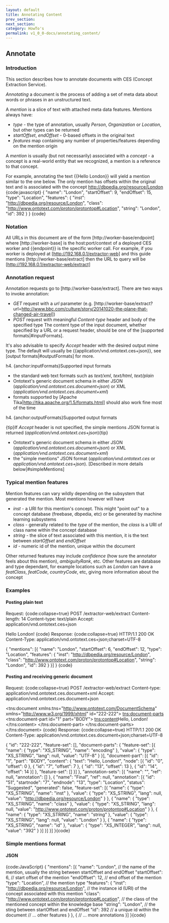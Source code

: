 ```yaml
---
layout: default
title: Annotating Content
prev_section:
next_section:
category: HowTo's
permalink: v1_0_0-docs/annotating_content/
---
```


## Annotate

### Introduction

This section describes how to annotate documents with CES (Concept Extraction Service).

*Annotating* a document is the process of adding a set of meta data about words or phrases in an unstructured text.

A *mention* is a slice of text with attached meta data features. Mentions always have:
* *type* \- the type of annotation,  usually _Person_, _Organization_ or _Location_, but other types can be returned
* *startOffset*, *endOffset* \- 0-based offsets in the original text
* *features* map containing any number of properties/features depending on the mention origin

A *mention* is usually (but not necessarily) associated with a *concept* - a concept is a real-world entity that we recognized, a mention is a reference to that concept.

For example, annotating the text {{Hello London}} will yield a mention similar to the one below. The only mention has offsets within the original text and is associated with the concept http://dbpedia.org/resource/London
{code:javascript}
{
	"name": "London",
	"startOffset": 9,
	"endOffset": 15,
	"type": "Location",
	"features": {
		"inst": "http://dbpedia.org/resource/London",
		"class": "http://www.ontotext.com/proton/protontop#Location",
		"string": "London",
		"id": 392
	}
}
{code}

### Notation

All URLs in this document are of the form [http://worker-base/endpoint] where [http://worker-base] is the host:port/context of a deployed CES worker and {{endpoint}} is the specific worker call. For example, if you worker is deployed at [http://192.168.0.1/extractor-web] and this guide mentions [http://worker-base/extract] then the URL to query will be [http://192.168.0.1/extractor-web/extract]


### Annotation request

Annotation requests go to [http://worker-base/extract]. There are two ways to invoke annotation:
* *GET* request with a *url* parameter (e.g. [http://worker-base/extract?url=http://www.bbc.com/culture/story/20141020-the-plane-that-changed-air-travel])
* *POST* request with meaningful *Content-type* header and body of the specified type
The content type of the input document, whether specified by a URL or a request header, should be one of the [supported formats|#inputFormats].

It's also advisable to specify *Accept* header with the desired output mime type. The default will usually be {{application/vnd.ontotext.ces+json}}, see [output formats|#outputFormats] for more.

h4. {anchor:inputFormats}Supported input formats

* the standard web text formats such as _text/xml_, _text/html_, _text/plain_
* Ontotext's generic document schema in either JSON (_application/vnd.ontotext.ces.document+json_) or XML (_application/vnd.ontotext.ces.document+xml_)
* formats supported by [Apache Tika|http://tika.apache.org/1.5/formats.html] should also work fine most of the time

h4. {anchor:outputFormats}Supported output formats

{tip}If *Accept* header is not specified, the simple mentions JSON format is returned (_application/vnd.ontotext.ces+json_){tip}

* Ontotext's generic document schema in either JSON (_application/vnd.ontotext.ces.document+json_) or XML (_application/vnd.ontotext.ces.document+xml_)
* the "simple mentions" JSON format (_application/vnd.ontotext.ces_ or _application/vnd.ontotext.ces+json_). [Described in more details below|#simpleMentions]

### Typical mention features

Mention features can vary wildly depending on the subsystem that generated the mention. Most mentions however will have
* *inst* - a URI for this mention's concept. This might "point out" to a concept database (freebase, dbpedia, etc) or be generated by machine learning subsystems
* *class* - generally related to the *type* of the mention, the *class* is a URI of class name within the concept database
* *string* - the slice of text associated with this mention, it is the text between *startOffset* and *endOffset*
* *id* - numeric id of the mention, unique within the document

Other returned features may include *confidence* (how sure the annotator feels about this mention), *ambiguityRank*, etc.
Other features are database and type dependant, for example locations such as _London_ can have a *featClass*, *featCode*, *countryCode*, etc, giving more information about the concept

### Examples

#### Posting plain text

Request:
{code:collapse=true}
POST /extractor-web/extract
Content-length: 14
Content-type: text/plain
Accept: application/vnd.ontotext.ces+json

Hello London!
{code}
Response:
{code:collapse=true}
HTTP/1.1 200 OK
Content-Type: application/vnd.ontotext.ces+json;charset=UTF-8

{
    "mentions": [{
        "name": "London",
        "startOffset": 6,
        "endOffset": 12,
        "type": "Location",
        "features": {
            "inst": "http://dbpedia.org/resource/London",
            "class": "http://www.ontotext.com/proton/protontop#Location",
            "string": "London",
            "id": 392
        }
    }]
}
{code}

#### Posting and receiving generic document

Request:
{code:collapse=true}
POST /extractor-web/extract
Content-type: application/vnd.ontotext.ces.document+xml
Accept: application/vnd.ontotext.ces.document+json

<?xml version="1.0" encoding="utf-8"?>
<tns:document xmlns:tns="http://www.ontotext.com/DocumentSchema" xmlns="http://www.w3.org/1999/xhtml" id="222-222">
    <tns:document-parts>
        <tns:document-part id="1" part="BODY">
            <tns:content>Hello, London!</tns:content>
        </tns:document-part>
    </tns:document-parts>
</tns:document>
{code}
Response:
{code:collapse=true}
HTTP/1.1 200 OK
Content-Type: application/vnd.ontotext.ces.document+json;charset=UTF-8

{
    "id": "222-222",
    "feature-set": [],
    "document-parts": {
        "feature-set": [{
            "name": {
                "type": "XS_STRING",
                "name": "encoding"
            },
            "value": {
                "type": "XS_STRING",
                "lang": null,
                "value": "UTF-8"
            }
        }],
        "document-part": [{
            "id": "1",
            "part": "BODY",
            "content": {
                "text": "Hello, London!",
                "node": [{
                    "id": "0",
                    "offset": 0
                }, {
                    "id": "7",
                    "offset": 7
                }, {
                    "id": "13",
                    "offset": 13
                }, {
                    "id": "14",
                    "offset": 14
                }]
            },
            "feature-set": []
        }]
    },
    "annotation-sets": [{
        "name": "",
        "ref": null,
        "annotation": []
    }, {
        "name": "Final",
        "ref": null,
        "annotation": [{
            "id": "51",
            "startnode": "7",
            "endnode": "13",
            "type": "Location",
            "status": "Suggested",
            "generated": false,
            "feature-set": [{
                "name": {
                    "type": "XS_STRING",
                    "name": "inst"
                },
                "value": {
                    "type": "XS_STRING",
                    "lang": null,
                    "value": "http://dbpedia.org/resource/London"
                }
            }, {
                "name": {
                    "type": "XS_STRING",
                    "name": "class"
                },
                "value": {
                    "type": "XS_STRING",
                    "lang": null,
                    "value": "http://www.ontotext.com/proton/protontop#Location"
                }
            }, {
                "name": {
                    "type": "XS_STRING",
                    "name": "string"
                },
                "value": {
                    "type": "XS_STRING",
                    "lang": null,
                    "value": "London"
                }
            }, {
                "name": {
                    "type": "XS_STRING",
                    "name": "id"
                },
                "value": {
                    "type": "XS_INTEGER",
                    "lang": null,
                    "value": "392"
                }
            }]
        }]
    }]
}{code}

### Simple mentions format

#### JSON
{code:JavaScript}
{
    "mentions": [{
        "name": "London", // the name of the mention, usually the string between startOffset and endOffset
        "startOffset": 6, // start offset of the mention
        "endOffset": 12, // end offset of the mention
        "type": "Location", // the mention type
        "features": {
            "inst": "http://dbpedia.org/resource/London", // the instance id (URI) of the concept associated with this mention
            "class": "http://www.ontotext.com/proton/protontop#Location", // the class of the mentioned concept within the knowledge base
            "string": "London", // the sting between startOffset and endOffset
            "id": 392 // a unique id within the document
            // ... other features
        }
    }, {
        // ... more annotations
    }]
}{code}
